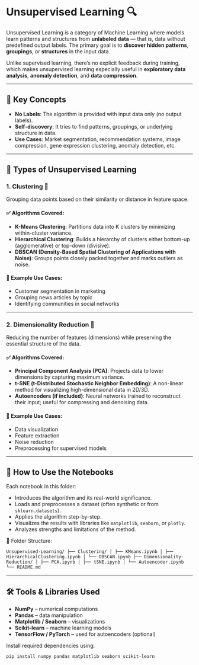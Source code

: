 # Unsupervised Learning 🔍

Unsupervised Learning is a category of Machine Learning where models learn patterns and structures from **unlabeled data** — that is, data without predefined output labels. The primary goal is to **discover hidden patterns**, **groupings**, or **structures** in the input data.

Unlike supervised learning, there’s no explicit feedback during training, which makes unsupervised learning especially useful in **exploratory data analysis**, **anomaly detection**, and **data compression**.

---

## 🔑 Key Concepts

- **No Labels**: The algorithm is provided with input data only (no output labels).
- **Self-discovery**: It tries to find patterns, groupings, or underlying structure in data.
- **Use Cases**: Market segmentation, recommendation systems, image compression, gene expression clustering, anomaly detection, etc.

---

## 📂 Types of Unsupervised Learning

### 1. Clustering 🧩
Grouping data points based on their similarity or distance in feature space.

#### ✅ Algorithms Covered:

- **K-Means Clustering**: Partitions data into K clusters by minimizing within-cluster variance.
- **Hierarchical Clustering**: Builds a hierarchy of clusters either bottom-up (agglomerative) or top-down (divisive).
- **DBSCAN (Density-Based Spatial Clustering of Applications with Noise)**: Groups points closely packed together and marks outliers as noise.

#### 📌 Example Use Cases:
- Customer segmentation in marketing
- Grouping news articles by topic
- Identifying communities in social networks

---

### 2. Dimensionality Reduction 🧠
Reducing the number of features (dimensions) while preserving the essential structure of the data.

#### ✅ Algorithms Covered:

- **Principal Component Analysis (PCA)**: Projects data to lower dimensions by capturing maximum variance.
- **t-SNE (t-Distributed Stochastic Neighbor Embedding)**: A non-linear method for visualizing high-dimensional data in 2D/3D.
- **Autoencoders (if included)**: Neural networks trained to reconstruct their input; useful for compressing and denoising data.

#### 📌 Example Use Cases:
- Data visualization
- Feature extraction
- Noise reduction
- Preprocessing for supervised models

---

## 🧪 How to Use the Notebooks

Each notebook in this folder:
- Introduces the algorithm and its real-world significance.
- Loads and preprocesses a dataset (often synthetic or from `sklearn.datasets`).
- Applies the algorithm step-by-step.
- Visualizes the results with libraries like `matplotlib`, `seaborn`, or `plotly`.
- Analyzes strengths and limitations of the method.

📁 Folder Structure:
```
Unsupervised-Learning/ ├── Clustering/ │ ├── KMeans.ipynb │ ├── HierarchicalClustering.ipynb │ └── DBSCAN.ipynb ├── Dimensionality-Reduction/ │ ├── PCA.ipynb │ ├── tSNE.ipynb │ └── Autoencoder.ipynb └── README.md

```

---

## 🛠️ Tools & Libraries Used

- **NumPy** – numerical computations
- **Pandas** – data manipulation
- **Matplotlib / Seaborn** – visualizations
- **Scikit-learn** – machine learning models
- **TensorFlow / PyTorch** – used for autoencoders (optional)

Install required dependencies using:
```bash
pip install numpy pandas matplotlib seaborn scikit-learn

